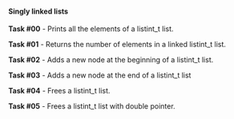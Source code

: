 #### Singly linked lists

**Task #00** - Prints all the elements of a listint_t list.

**Task #01** - Returns the number of elements in a linked listint_t list.

**Task #02** - Adds a new node at the beginning of a listint_t list.

**Task #03** - Adds a new node at the end of a listint_t list

**Task #04** - Frees a listint_t list.

**Task #05** - Frees a listint_t list with double pointer.
